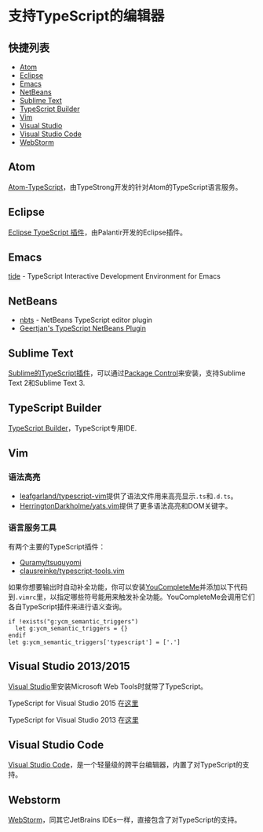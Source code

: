 # 支持TypeScript的编辑器

## 快捷列表

* [Atom](typescript-editor-support.md#atom)
* [Eclipse](typescript-editor-support.md#eclipse)
* [Emacs](typescript-editor-support.md#emacs)
* [NetBeans](typescript-editor-support.md#netbeans)
* [Sublime Text](typescript-editor-support.md#sublime-text)
* [TypeScript Builder](typescript-editor-support.md#typescript-builder)
* [Vim](typescript-editor-support.md#vim)
* [Visual Studio](typescript-editor-support.md#visual-studio-20132015)
* [Visual Studio Code](typescript-editor-support.md#visual-studio-code)
* [WebStorm](typescript-editor-support.md#webstorm)

## Atom

[Atom-TypeScript](https://atom.io/packages/atom-typescript)，由TypeStrong开发的针对Atom的TypeScript语言服务。

## Eclipse

[Eclipse TypeScript 插件](https://github.com/palantir/eclipse-typescript)，由Palantir开发的Eclipse插件。

## Emacs

[tide](https://github.com/ananthakumaran/tide) - TypeScript Interactive Development Environment for Emacs

## NetBeans

* [nbts](https://github.com/Everlaw/nbts) - NetBeans TypeScript editor plugin
* [Geertjan's TypeScript NetBeans Plugin](https://github.com/GeertjanWielenga/TypeScript)

## Sublime Text

[Sublime的TypeScript插件](https://github.com/Microsoft/TypeScript-Sublime-Plugin)，可以通过[Package Control](https://packagecontrol.io/)来安装，支持Sublime Text 2和Sublime Text 3.

## TypeScript Builder

[TypeScript Builder](http://www.typescriptbuilder.com/)，TypeScript专用IDE.

## Vim

### 语法高亮

* [leafgarland/typescript-vim](https://github.com/leafgarland/typescript-vim)提供了语法文件用来高亮显示`.ts`和`.d.ts`。
* [HerringtonDarkholme/yats.vim](https://github.com/HerringtonDarkholme/yats.vim)提供了更多语法高亮和DOM关键字。

### 语言服务工具

有两个主要的TypeScript插件：

* [Quramy/tsuquyomi](https://github.com/Quramy/tsuquyomi)
* [clausreinke/typescript-tools.vim](https://github.com/clausreinke/typescript-tools.vim)

如果你想要输出时自动补全功能，你可以安装[YouCompleteMe](https://github.com/Valloric/YouCompleteMe)并添加以下代码到`.vimrc`里，以指定哪些符号能用来触发补全功能。YouCompleteMe会调用它们各自TypeScript插件来进行语义查询。

```text
if !exists("g:ycm_semantic_triggers")
  let g:ycm_semantic_triggers = {}
endif
let g:ycm_semantic_triggers['typescript'] = ['.']
```

## Visual Studio 2013/2015

[Visual Studio](https://www.visualstudio.com/)里安装Microsoft Web Tools时就带了TypeScript。

TypeScript for Visual Studio 2015 在[这里](http://www.microsoft.com/en-us/download/details.aspx?id=48593)

TypeScript for Visual Studio 2013 在[这里](https://www.microsoft.com/en-us/download/details.aspx?id=48739)

## Visual Studio Code

[Visual Studio Code](https://code.visualstudio.com/)，是一个轻量级的跨平台编辑器，内置了对TypeScript的支持。

## Webstorm

[WebStorm](https://www.jetbrains.com/webstorm/)，同其它JetBrains IDEs一样，直接包含了对TypeScript的支持。

